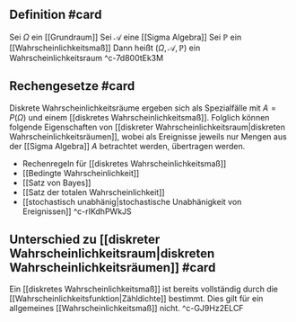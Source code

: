 ## Definition #card 
Sei $\Omega$ ein [[Grundraum]]
Sei $\mathcal{A}$ eine [[Sigma Algebra]]
Sei $\mathbb{P}$ ein [[Wahrscheinlichkeitsmaß]]
Dann heißt $(\Omega, \mathcal{A}, \mathbb{P})$ ein Wahrscheinlichkeitsraum
^c-7d800tEk3M

## Rechengesetze #card 
Diskrete Wahrscheinlichkeitsräume ergeben sich als Spezialfälle mit $A = P (\Omega)$ und einem [[diskretes Wahrscheinlichkeitsmaß]].
Folglich können folgende Eigenschaften von [[diskreter Wahrscheinlichkeitsraum|diskreten Wahrscheinlichkeitsräumen]], wobei als Ereignisse jeweils nur Mengen aus der [[Sigma Algebra]] $A$ betrachtet werden, übertragen werden.
- Rechenregeln für [[diskretes Wahrscheinlichkeitsmaß]]
- [[Bedingte Wahrscheinlichkeit]]
- [[Satz von Bayes]]
- [[Satz der totalen Wahrscheinlichkeit]]
- [[stochastisch unabhänig|stochastische Unabhänigkeit von Ereignissen]]
^c-rIKdhPWkJS

## Unterschied zu [[diskreter Wahrscheinlichkeitsraum|diskreten Wahrscheinlichkeitsräumen]] #card 
Ein [[diskretes Wahrscheinlichkeitsmaß]] ist bereits vollständig durch die [[Wahrscheinlichkeitsfunktion|Zähldichte]] bestimmt. Dies gilt für ein allgemeines [[Wahrscheinlichkeitsmaß]] nicht.
^c-GJ9Hz2ELCF